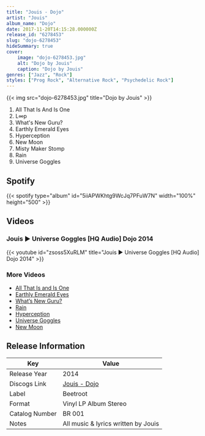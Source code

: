 ```yaml
---
title: "Jouis - Dojo"
artist: "Jouis"
album_name: "Dojo"
date: 2017-11-20T14:15:28.000000Z
release_id: "6278453"
slug: "dojo-6278453"
hideSummary: true
cover:
    image: "dojo-6278453.jpg"
    alt: "Dojo by Jouis"
    caption: "Dojo by Jouis"
genres: ["Jazz", "Rock"]
styles: ["Prog Rock", "Alternative Rock", "Psychedelic Rock"]
---
```


{{< img src="dojo-6278453.jpg" title="Dojo by Jouis" >}}

<!-- section break -->

1. All That Is And Is One
2. L∞p
3. What's New Guru?
4. Earthly Emerald Eyes
5. Hyperception
6. New Moon
7. Misty Maker Stomp
8. Rain
9. Universe Goggles

<!-- section break -->


## Spotify
{{< spotify type="album" id="5iiAPWKhtg9WcJq7PFuW7N" width="100%" height="500" >}}



## Videos
### Jouis ► Universe Goggles [HQ Audio] Dojo 2014
{{< youtube id="zsoss5XuRLM" title="Jouis ► Universe Goggles [HQ Audio] Dojo 2014" >}}<br>

### More Videos

- [All That Is and Is One](https://www.youtube.com/watch?v=0jw7-AulkFI)
- [Earthly Emerald Eyes](https://www.youtube.com/watch?v=WZ5DJSlykqs)
- [What’s New Guru?](https://www.youtube.com/watch?v=eEj4wtD0I84)
- [Rain](https://www.youtube.com/watch?v=dOk0kJU9MiI)
- [Hyperception](https://www.youtube.com/watch?v=pu3KrmUZ9Tc)
- [Universe Goggles](https://www.youtube.com/watch?v=ZVAL2CkJO5I)
- [New Moon](https://www.youtube.com/watch?v=1W1eR2hEmPQ)


## Release Information
|  Key           | Value                                                |
| ---------------| ---------------------------------------------------- |
| Release Year   | 2014                                   |
| Discogs Link   | [Jouis - Dojo](https://www.discogs.com/release/6278453-Jouis-Dojo) |
| Label          | Beetroot |
| Format         | Vinyl LP Album Stereo |
| Catalog Number | BR 001 |
| Notes | All music & lyrics written by Jouis |
